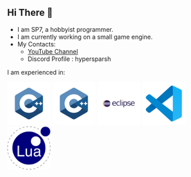 ## Hi There 👋
- I am SP7, a hobbyist programmer.
- I am currently working on a small game engine.
- My Contacts:
  - [YouTube Channel](https://www.youtube.com/@devsp7)
  - Discord Profile : hypersparsh

I am experienced in:

<img src="img/c.svg" alt="C" width="100" height="100">
<img src="img/cpp.svg" alt="Cplusplus" width="100" height="100">
<img src="img/eclipse.svg" alt="eclipse IDE" width="100" height="100">
<img src="img/vscode.svg" alt="Visual Studio Code" width="100" height="100">
<img src="img/lua.svg" alt="Lua" width="100" height="100">